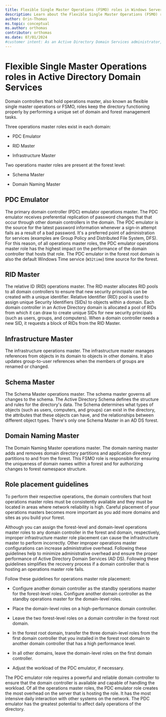 ```yaml
---
title: Flexible Single Master Operations (FSMO) roles in Windows Server
description: Learn about the Flexible Single Master Operations (FSMO) roles in Active Directory Domain Services (AD DS) and how to place them effectively.
author: Orin-Thomas
ms.topic: conceptual
ms.author: orthomas
contributor: orthomas
ms.date: 07/01/2024
#customer intent: As an Active Directory Domain Services administrator, I need to understand the Flexible Single Master Operations (FSMO) roles so that I can place them effectively.
---
```


# Flexible Single Master Operations roles in Active Directory Domain Services

Domain controllers that hold operations master, also known as flexible single master operations or FSMO, roles keep the directory functioning properly by performing a unique set of domain and forest management tasks.

Three operations master roles exist in each domain:

- PDC Emulator

- RID Master

- Infrastructure Master

Two operations master roles are present at the forest level:

- Schema Master

- Domain Naming Master

## PDC Emulator

The primary domain controller (PDC) emulator operations master. The PDC emulator receives preferential replication of password changes that that occur through other domain controllers in the domain. The PDC emulator is the source for the latest password information whenever a sign-in attempt fails as a result of a bad password. It's a preferred point of administration for services (examples are Group Policy and Distributed File System, DFS). For this reason, of all operations master roles, the PDC emulator operations master role has the highest impact on the performance of the domain controller that hosts that role. The PDC emulator in the forest root domain is also the default Windows Time service (`W32time`) time source for the forest.

## RID Master

The relative ID (RID) operations master. The RID master allocates RID pools to all domain controllers to ensure that new security principals can be created with a unique identifier. Relative Identifier (RID) pool is used to assign unique Security Identifiers (SIDs) to objects within a domain. Each domain controller in an Active Directory domain is allocated a pool of RIDs from which it can draw to create unique SIDs for new security principals (such as users, groups, and computers). When a domain controller needs a new SID, it requests a block of RIDs from the RID Master.

## Infrastructure Master

The infrastructure operations master. The infrastructure master manages references from objects in its domain to objects in other domains. It also updates group-to-user references when the members of groups are renamed or changed.

## Schema Master

The Schema Master operations master. The schema master governs all changes to the schema. The Active Directory Schema defines the structure and rules for the directory's data. The Schema determines what types of objects (such as users, computers, and groups) can exist in the directory, the attributes that these objects can have, and the relationships between different object types. There's only one Schema Master in an AD DS forest.

## Domain Naming Master

The Domain Naming Master operations master. The domain naming master adds and removes domain directory partitions and application directory partitions to and from the forest. This FSMO role is responsible for ensuring the uniqueness of domain names within a forest and for authorizing changes to forest namespace structure.

## Role placement guidelines

To perform their respective operations, the domain controllers that host operations master roles must be consistently available and they must be located in areas where network reliability is high. Careful placement of your operations masters becomes more important as you add more domains and sites as you build your forest.

Although you can assign the forest-level and domain-level operations master roles to any domain controller in the forest and domain, respectively, improper infrastructure master role placement can cause the infrastructure master to perform incorrectly. Other improper operations master configurations can increase administrative overhead. Following these guidelines help to minimize administrative overhead and ensure the proper performance of Active Directory Domain Services (AD DS). Following these guidelines simplifies the recovery process if a domain controller that is hosting an operations master role fails.

Follow these guidelines for operations master role placement:

- Configure another domain controller as the standby operations master for the forest-level roles. Configure another domain controller as the standby operations master for the domain-level roles.

- Place the domain-level roles on a high-performance domain controller.

- Leave the two forest-level roles on a domain controller in the forest root domain.

- In the forest root domain, transfer the three domain-level roles from the first domain controller that you installed in the forest root domain to another domain controller that has a high performance level.

- In all other domains, leave the domain-level roles on the first domain controller.

- Adjust the workload of the PDC emulator, if necessary.

The PDC emulator role requires a powerful and reliable domain controller to ensure that the domain controller is available and capable of handling the workload. Of all the operations master roles, the PDC emulator role creates the most overhead on the server that is hosting the role. It has the most intensive daily interaction with other systems on the network. The PDC emulator has the greatest potential to affect daily operations of the directory.

